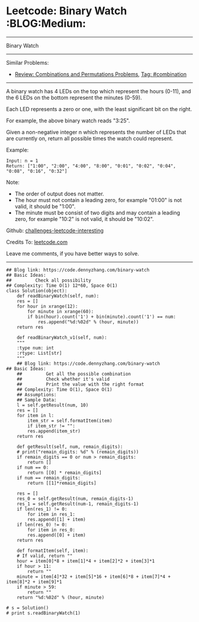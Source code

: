 
# Leetcode: Binary Watch     :BLOG:Medium:

---

Binary Watch  

---

Similar Problems:  

-   [Review: Combinations and Permutations Problems](https://code.dennyzhang.com/review-combination), [Tag: #combination](https://code.dennyzhang.com/tag/combination)

---

A binary watch has 4 LEDs on the top which represent the hours (0-11), and the 6 LEDs on the bottom represent the minutes (0-59).  

Each LED represents a zero or one, with the least significant bit on the right.  

For example, the above binary watch reads "3:25".  

Given a non-negative integer n which represents the number of LEDs that are currently on, return all possible times the watch could represent.  

Example:  

    Input: n = 1
    Return: ["1:00", "2:00", "4:00", "8:00", "0:01", "0:02", "0:04", "0:08", "0:16", "0:32"]

Note:  

-   The order of output does not matter.
-   The hour must not contain a leading zero, for example "01:00" is not valid, it should be "1:00".
-   The minute must be consist of two digits and may contain a leading zero, for example "10:2" is not valid, it should be "10:02".

Github: [challenges-leetcode-interesting](https://github.com/DennyZhang/challenges-leetcode-interesting/tree/master/problems/binary-watch)  

Credits To: [leetcode.com](https://leetcode.com/problems/binary-watch/description/)  

Leave me comments, if you have better ways to solve.  

---

    ## Blog link: https://code.dennyzhang.com/binary-watch
    ## Basic Ideas:
    ##         Check all possibility
    ## Complexity: Time O(1) 12*60, Space O(1)
    class Solution(object):
        def readBinaryWatch(self, num):
    	res = []
    	for hour in xrange(12):
    	    for minute in xrange(60):
    		if bin(hour).count('1') + bin(minute).count('1') == num:
    		    res.append("%d:%02d" % (hour, minute))
    	return res
    
        def readBinaryWatch_v1(self, num):
    	"""
    	:type num: int
    	:rtype: List[str]
    	"""
    	## Blog link: https://code.dennyzhang.com/binary-watch
    ## Basic Ideas:
    	##         Get all the possible combination
    	##         Check whether it's valid
    	##         Print the value with the right format
    	## Complexity: Time O(1), Space O(1)
    	## Assumptions:
    	## Sample Data:
    	l = self.getResult(num, 10)
    	res = []
    	for item in l:
    	    item_str = self.formatItem(item)
    	    if item_str != "":
    		res.append(item_str)
    	return res
    
        def getResult(self, num, remain_digits):
    	# print("remain_digits: %d" % (remain_digits))
    	if remain_digits == 0 or num > remain_digits:
    	    return []
    	if num == 0:
    	    return [[0] * remain_digits]
    	if num == remain_digits:
    	    return [[1]*remain_digits]
    
    	res = []
    	res_0 = self.getResult(num, remain_digits-1)
    	res_1 = self.getResult(num-1, remain_digits-1)
    	if len(res_1) != 0:
    	    for item in res_1:
    		res.append([1] + item)
    	if len(res_0) != 0:
    	    for item in res_0:
    		res.append([0] + item)
    	return res
    
        def formatItem(self, item):
    	# If valid, return ""
    	hour = item[0]*8 + item[1]*4 + item[2]*2 + item[3]*1
    	if hour > 11:
    	    return ""
    	minute = item[4]*32 + item[5]*16 + item[6]*8 + item[7]*4 + item[8]*2 + item[9]*1
    	if minute > 59:
    	    return ""
    	return "%d:%02d" % (hour, minute)
    
    # s = Solution()
    # print s.readBinaryWatch(1)

